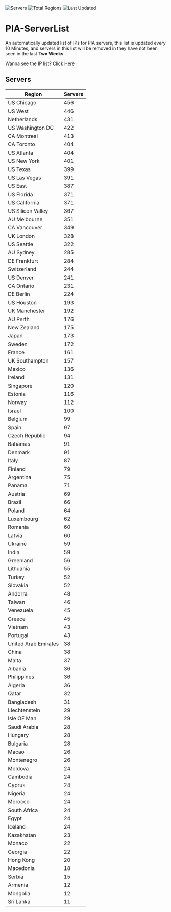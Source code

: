 ![Servers](https://img.shields.io/badge/Servers-13,229-darkgreen)
![Total Regions](https://img.shields.io/badge/Total_Regions-97-darkgreen)
![Last Updated](https://img.shields.io/badge/Last_Updated-December_17_2024_04:01_EST-darkgreen)

# PIA-ServerList
An automatically updated list of IPs for PIA servers, this list is updated every 10 Minutes, and servers in this list will be removed in they have not been seen in the last **Two Weeks**.

Wanna see the IP list? [Click Here](./servers.json)

## Servers
| Region               | Servers |
|----------------------|---------|
| US Chicago | 456 |
| US West | 446 |
| Netherlands | 431 |
| US Washington DC | 422 |
| CA Montreal | 413 |
| CA Toronto | 404 |
| US Atlanta | 404 |
| US New York | 401 |
| US Texas | 399 |
| US Las Vegas | 391 |
| US East | 387 |
| US Florida | 371 |
| US California | 371 |
| US Silicon Valley | 367 |
| AU Melbourne | 351 |
| CA Vancouver | 349 |
| UK London | 328 |
| US Seattle | 322 |
| AU Sydney | 285 |
| DE Frankfurt | 284 |
| Switzerland | 244 |
| US Denver | 241 |
| CA Ontario | 231 |
| DE Berlin | 224 |
| US Houston | 193 |
| UK Manchester | 192 |
| AU Perth | 176 |
| New Zealand | 175 |
| Japan | 173 |
| Sweden | 172 |
| France | 161 |
| UK Southampton | 157 |
| Mexico | 136 |
| Ireland | 131 |
| Singapore | 120 |
| Estonia | 116 |
| Norway | 112 |
| Israel | 100 |
| Belgium | 99 |
| Spain | 97 |
| Czech Republic | 94 |
| Bahamas | 91 |
| Denmark | 91 |
| Italy | 87 |
| Finland | 79 |
| Argentina | 75 |
| Panama | 71 |
| Austria | 69 |
| Brazil | 66 |
| Poland | 64 |
| Luxembourg | 62 |
| Romania | 60 |
| Latvia | 60 |
| Ukraine | 59 |
| India | 59 |
| Greenland | 56 |
| Lithuania | 55 |
| Turkey | 52 |
| Slovakia | 52 |
| Andorra | 48 |
| Taiwan | 46 |
| Venezuela | 45 |
| Greece | 45 |
| Vietnam | 43 |
| Portugal | 43 |
| United Arab Emirates | 38 |
| China | 38 |
| Malta | 37 |
| Albania | 36 |
| Philippines | 36 |
| Algeria | 36 |
| Qatar | 32 |
| Bangladesh | 31 |
| Liechtenstein | 29 |
| Isle OF Man | 29 |
| Saudi Arabia | 28 |
| Hungary | 28 |
| Bulgaria | 28 |
| Macao | 26 |
| Montenegro | 26 |
| Moldova | 24 |
| Cambodia | 24 |
| Cyprus | 24 |
| Nigeria | 24 |
| Morocco | 24 |
| South Africa | 24 |
| Egypt | 24 |
| Iceland | 24 |
| Kazakhstan | 23 |
| Monaco | 22 |
| Georgia | 22 |
| Hong Kong | 20 |
| Macedonia | 18 |
| Serbia | 15 |
| Armenia | 12 |
| Mongolia | 12 |
| Sri Lanka | 11 |